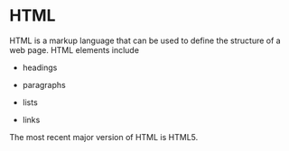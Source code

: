 # HTML
HTML is a markup language that can be used to define the structure of a web page. HTML elements include
* headings
* paragraphs
* lists
* links
The most recent major version of HTML is HTML5. 































































































































